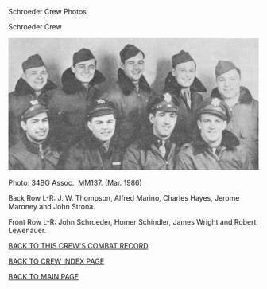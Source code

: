 
Schroeder Crew Photos






 




Schroeder Crew  
  

![](Schroeder.jpg)  

Photo: 34BG Assoc., MM137. (Mar. 1986\)  

Back Row L-R: J. W. Thompson, Alfred Marino, Charles Hayes, Jerome Maroney and John Strona.  

Front Row L-R: John Schroeder, Homer Schindler, James Wright and Robert Lewenauer.  
  

[BACK TO THIS CREW'S COMBAT RECORD](../crews/Schroeder.md)  

[BACK TO CREW INDEX PAGE](../000crews.md)  

[BACK TO MAIN PAGE](../index.md)


